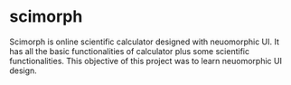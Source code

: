 # scimorph
Scimorph is online scientific calculator designed with neuomorphic UI. It has all the basic functionalities of calculator plus some scientific functionalities. This objective of this project was to learn neuomorphic UI design. 
